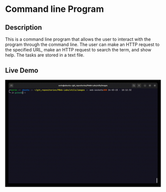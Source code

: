 # Command line Program

## Description

This is a command line program that allows the user to interact with the program through the command line. The user can make an HTTP request to the specified URL, make an HTTP request to search the term, and show help. The tasks are stored in a text file.

## Live Demo
![Demo](./utils//images/demo.gif)
